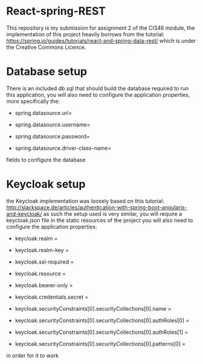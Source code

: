 # React-spring-REST
This repository is my submission for assignment 2 of the CI346 module, the implementation of this project heavily borrows from the 
tutorial: https://spring.io/guides/tutorials/react-and-spring-data-rest/ which is under the Creative Commons Licence.

# Database setup
There is an included db.sql that should build the database required to run this application, you will also need to configure the application
properties, more specifically the:

 - spring.datasource.url=

 - spring.datasource.username=

 - spring.datasource.password=

 - spring.datasource.driver-class-name=

fields to configure the database

# Keycloak setup
the Keycloak implementation was loosely based on this tutorial: http://slackspace.de/articles/authentication-with-spring-boot-angularjs-and-keycloak/
as such the setup used is very similar, you will require a keycloak.json file in the static resources of the project you will also need to
configure the application properties:

 - keycloak.realm =

 - keycloak.realm-key = 

 - keycloak.ssl-required =

 - keycloak.resource = 

 - keycloak.bearer-only =

 - keycloak.credentials.secret = 

 - keycloak.securityConstraints[0].securityCollections[0].name =

 - keycloak.securityConstraints[0].securityCollections[0].authRoles[0] = 

 - keycloak.securityConstraints[0].securityCollections[0].authRoles[1] =

 - keycloak.securityConstraints[0].securityCollections[0].patterns[0] = 

in order for it to work
